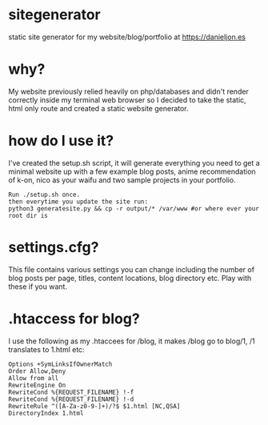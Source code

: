 # sitegenerator
static site generator for my website/blog/portfolio at https://danieljon.es
# why?
My website previously relied heavily on php/databases and didn't render correctly inside my terminal web browser so I decided to take the static, html only route and created a static website generator.
# how do I use it?
I've created the setup.sh script, it will generate everything you need to get a minimal website up with a few example blog posts, anime recommendation of k-on, nico as your waifu and two sample projects in your portfolio. 
```
Run ./setup.sh once.
then everytime you update the site run:
python3 generatesite.py && cp -r output/* /var/www #or where ever your root dir is
```
# settings.cfg?
This file contains various settings you can change including the number of blog posts per page, titles, content locations, blog directory etc. Play with these if you want.

# .htaccess for blog?
I use the following as my .htaccees for /blog, it makes /blog go to blog/1, /1 translates to 1.html etc:

```
Options +SymLinksIfOwnerMatch
Order Allow,Deny
Allow from all
RewriteEngine On
RewriteCond %{REQUEST_FILENAME} !-f
RewriteCond %{REQUEST_FILENAME} !-d
RewriteRule ^([A-Za-z0-9-]+)/?$ $1.html [NC,QSA]
DirectoryIndex 1.html
```
